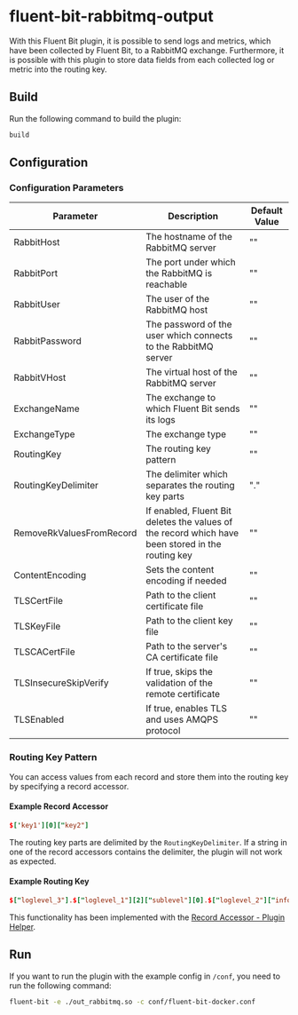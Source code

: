 # fluent-bit-rabbitmq-output

With this Fluent Bit plugin, it is possible to send logs and metrics, which have been collected by Fluent Bit, to a RabbitMQ exchange. Furthermore, it is possible with this plugin to store data fields from each collected log or metric into the routing key.

## Build

Run the following command to build the plugin:
``` bash
build
```

## Configuration

### Configuration Parameters

| Parameter                    | Description                                                                                     | Default Value |  
|------------------------------|-------------------------------------------------------------------------------------------------|---------------|  
| RabbitHost                   | The hostname of the RabbitMQ server                                                             | ""            |  
| RabbitPort                   | The port under which the RabbitMQ is reachable                                                  | ""            |  
| RabbitUser                   | The user of the RabbitMQ host                                                                   | ""            |  
| RabbitPassword               | The password of the user which connects to the RabbitMQ server                                  | ""            |  
| RabbitVHost                  | The virtual host of the RabbitMQ server                                                         | ""            |  
| ExchangeName                 | The exchange to which Fluent Bit sends its logs                                                 | ""            |  
| ExchangeType                 | The exchange type                                                                               | ""            |  
| RoutingKey                   | The routing key pattern                                                                         | ""            |  
| RoutingKeyDelimiter          | The delimiter which separates the routing key parts                                             | "."           |  
| RemoveRkValuesFromRecord     | If enabled, Fluent Bit deletes the values of the record which have been stored in the routing key | ""            |  
| ContentEncoding              | Sets the content encoding if needed                                                             | ""            |  
| TLSCertFile                  | Path to the client certificate file                                                             | ""            |  
| TLSKeyFile                   | Path to the client key file                                                                     | ""            |  
| TLSCACertFile                | Path to the server's CA certificate file                                                        | ""            |  
| TLSInsecureSkipVerify        | If true, skips the validation of the remote certificate                                         | ""            |  
| TLSEnabled                   | If true, enables TLS and uses AMQPS protocol                                                    | ""            |

### Routing Key Pattern

You can access values from each record and store them into the routing key by specifying a record accessor.

#### Example Record Accessor
```conf
$['key1'][0]["key2"]
```

The routing key parts are delimited by the `RoutingKeyDelimiter`. If a string in one of the record accessors contains the delimiter, the plugin will not work as expected.

#### Example Routing Key

```conf
$["loglevel_3"].$["loglevel_1"][2]["sublevel"][0].$["loglevel_2"]["info_loglevel"]
```

This functionality has been implemented with the [Record Accessor - Plugin Helper](https://docs.fluentd.org/plugin-helper-overview/api-plugin-helper-record_accessor).

## Run

If you want to run the plugin with the example config in `/conf`, you need to run the following command:
```bash
fluent-bit -e ./out_rabbitmq.so -c conf/fluent-bit-docker.conf  
```
